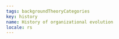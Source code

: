 ```yaml
---
tags: backgroundTheoryCategories
key: history
name: History of organizational evolution
locale: rs
---
```

